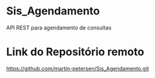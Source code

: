 # Sis_Agendamento
API REST para agendamento de consultas

# Link do Repositório remoto
https://github.com/martin-petersen/Sis_Agendamento.git
